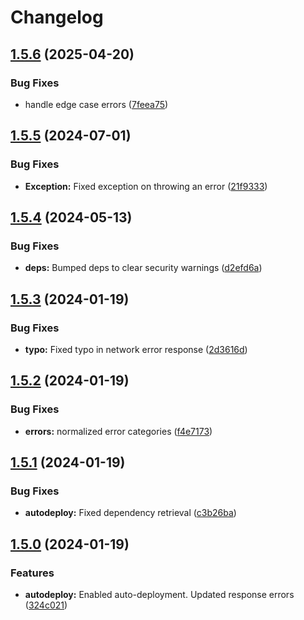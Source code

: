 # Changelog

## [1.5.6](https://github.com/zone-eu/mx-connect/compare/v1.5.5...v1.5.6) (2025-04-20)


### Bug Fixes

* handle edge case errors ([7feea75](https://github.com/zone-eu/mx-connect/commit/7feea75fdfb0ed46ff5e8356d8922b2d08b234f7))

## [1.5.5](https://github.com/zone-eu/mx-connect/compare/v1.5.4...v1.5.5) (2024-07-01)


### Bug Fixes

* **Exception:** Fixed exception on throwing an error ([21f9333](https://github.com/zone-eu/mx-connect/commit/21f9333c4eed03859432ddc4d5fb87045f2f6539))

## [1.5.4](https://github.com/zone-eu/mx-connect/compare/v1.5.3...v1.5.4) (2024-05-13)


### Bug Fixes

* **deps:** Bumped deps to clear security warnings ([d2efd6a](https://github.com/zone-eu/mx-connect/commit/d2efd6a8775ea76a2fcbf2e06aa6f093964ae000))

## [1.5.3](https://github.com/zone-eu/mx-connect/compare/v1.5.2...v1.5.3) (2024-01-19)


### Bug Fixes

* **typo:** Fixed typo in network error response ([2d3616d](https://github.com/zone-eu/mx-connect/commit/2d3616dff1d91c587f69d9c1ea9798e87b0cd56b))

## [1.5.2](https://github.com/zone-eu/mx-connect/compare/v1.5.1...v1.5.2) (2024-01-19)


### Bug Fixes

* **errors:** normalized error categories ([f4e7173](https://github.com/zone-eu/mx-connect/commit/f4e71738b4b19c564aebba30e8976f58bde889ab))

## [1.5.1](https://github.com/zone-eu/mx-connect/compare/v1.5.0...v1.5.1) (2024-01-19)


### Bug Fixes

* **autodeploy:** Fixed dependency retrieval ([c3b26ba](https://github.com/zone-eu/mx-connect/commit/c3b26ba527aaa4b18a9f662ea874e7275b09e4c4))

## [1.5.0](https://github.com/zone-eu/mx-connect/compare/v1.4.4...v1.5.0) (2024-01-19)


### Features

* **autodeploy:** Enabled auto-deployment. Updated response errors ([324c021](https://github.com/zone-eu/mx-connect/commit/324c021670e288f4188b95e9714bc1372c0622e2))
